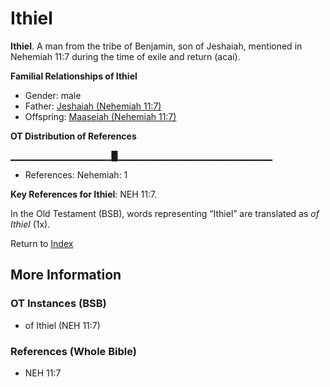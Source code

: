 # Ithiel
**Ithiel**. 
A man from the tribe of Benjamin, son of Jeshaiah, mentioned in Nehemiah 11:7 during the time of exile and return (acai). 




**Familial Relationships of Ithiel**


* Gender: male
* Father: [Jeshaiah (Nehemiah 11:7)](Jeshaiah.6.md)
* Offspring: [Maaseiah (Nehemiah 11:7)](Maaseiah.15.md)


**OT Distribution of References**

▁▁▁▁▁▁▁▁▁▁▁▁▁▁▁█▁▁▁▁▁▁▁▁▁▁▁▁▁▁▁▁▁▁▁▁▁▁▁
* References: Nehemiah: 1



**Key References for Ithiel**: 
NEH 11:7. 


In the Old Testament (BSB), words representing “Ithiel” are translated as 
*of Ithiel* (1x). 




Return to [Index](00-Index.md)

## More Information

### OT Instances (BSB)

* of Ithiel (NEH 11:7)



### References (Whole Bible)

* NEH 11:7



